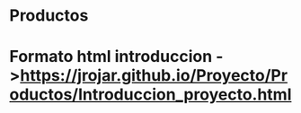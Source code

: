 # Productos
# Formato html introduccion ->https://jrojar.github.io/Proyecto/Productos/Introduccion_proyecto.html
